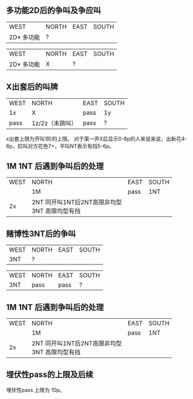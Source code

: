 ## 多功能2D后的争叫及争应叫
<table>
    <tr><td>WEST</td> <td>NORTH</td> <td>EAST</td> <td>SOUTH</td></tr>
    <tr><td>2D* 多功能</td> <td>?</td> <td></td> <td></td></tr>
</table>

<table>
    <tr><td>WEST</td> <td>NORTH</td> <td>EAST</td> <td>SOUTH</td></tr>
    <tr><td>2D* 多功能</td> <td>X</td> <td>?</td> <td></td></tr>
</table>


## X出套后的叫牌

<table>
    <tr><td>WEST</td> <td>NORTH</td> <td>EAST</td> <td>SOUTH</td></tr>
    <tr><td>1x</td> <td>X</td> <td>pass</td> <td>1y</td></tr>
    <tr><td>pass</td> <td>1z/2z（未跳叫）</td> <td>pass</td> <td>? </td></tr>
</table>

x出套上限为开叫1阶的上限。
对于第一声X后显示0-8p的人来说来说，出新花4-6p，扣叫对方花色7+，平叫NT表示有挡5-6p。

## 1M 1NT 后遇到争叫后的处理
<table>
    <tr><td>WEST</td> <td>NORTH</td> <td>EAST</td> <td>SOUTH</td></tr>
    <tr><td></td> <td>1M</td> <td>pass</td> <td>1NT</td></tr>
    <tr><td>2x</td> <td>2NT 同开叫1NT后2NT高限非均型<br /> 3NT 高限均型有挡</td> <td></td> <td> </td></tr>
</table>


## 赌博性3NT后的争叫
<table>
    <tr><td>WEST</td> <td>NORTH</td> <td>EAST</td> <td>SOUTH</td></tr>
    <tr><td>3NT</td> <td>?</td> <td></td> <td></td></tr>
</table>

<table>
    <tr><td>WEST</td> <td>NORTH</td> <td>EAST</td> <td>SOUTH</td></tr>
    <tr><td>3NT</td> <td>pass</td> <td>pass</td> <td>?</td></tr>
</table>


## 1M 1NT 后遇到争叫后的处理
<table>
    <tr><td>WEST</td> <td>NORTH</td> <td>EAST</td> <td>SOUTH</td></tr>
    <tr><td></td> <td>1M</td> <td>pass</td> <td>1NT</td></tr>
    <tr><td>2x</td> <td>2NT 同开叫1NT后2NT高限非均型<br /> 3NT 高限均型有挡</td> <td></td> <td> </td></tr>
</table>


## 埋伏性pass的上限及后续
埋伏性pass 上限为 10p。
